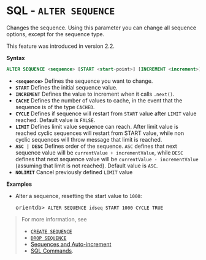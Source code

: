 
# SQL - `ALTER SEQUENCE` 

Changes the sequence.  Using this parameter you can change all sequence options, except for the sequence type.

This feature was introduced in version 2.2.

**Syntax**

```sql
ALTER SEQUENCE <sequence> [START <start-point>] [INCREMENT <increment>] [CACHE <cache>] [CYCLE TRUE|FALSE] [LIMIT <limit_value>] [ASC|DESC]
```

- **`<sequence>`** Defines the sequence you want to change.
- **`START`** Defines the initial sequence value.
- **`INCREMENT`** Defines the value to increment when it calls `.next()`.
- **`CACHE`** Defines the number of values to cache, in the event that the sequence is of the type `CACHED`.
- **`CYCLE`** Defines if sequence will restart from `START` value after `LIMIT` value reached. Default value is `FALSE`.
- **`LIMIT`** Defines limit value sequence can reach. After limit value is reached cyclic sequences will restart from START value, while non cyclic sequences will throw message that limit is reached.
- **`ASC | DESC`** Defines order of the sequence. `ASC` defines that next sequence value will be <code class="lang-sql userinput">currentValue + incrementValue</code>, while `DESC` defines that next sequence value will be <code class="lang-sql userinput">currentValue - incrementValue</code> (assuming that limit is not reached). Default value is `ASC`.
- **`NOLIMIT`** Cancel previously defined `LIMIT` value 


**Examples**

- Alter a sequence, resetting the start value to `1000`:

  <pre>
  orientdb> <code class="lang-sql userinput">ALTER SEQUENCE idseq START 1000 CYCLE TRUE</code>
  </pre>


> For more information, see
>
>- [`CREATE SEQUENCE`](SQL-Create-Sequence.md)
>- [`DROP SEQUENCE`](SQL-Drop-Sequence.md)
>- [Sequences and Auto-increment](Sequences-and-auto-increment.md)
>- [SQL Commands](SQL-Commands.md).
